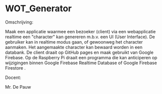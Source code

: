 # WOT_Generator

Omschrijving:

Maak een applicatie waarmee een bezoeker (client) via een webapplicatie realtime een "character" kan genereren m.b.v. een UI (User Interface). De gebruiker kan in realtime modus gaan, of gewoonweg het character aanmaken. Het aangemaakte character kan bewaard worden in een databank. De client draait op GitHub pages en maak gebruikt van Google Firebase. Op de Raspberry Pi draait een programma die kan anticiperen op wijzigingen binnen Google Firebase Realtime Database of Google Firebase Firestore .

Docent:

Mr. De Pauw

